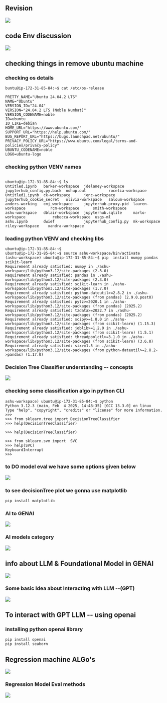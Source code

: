 ## Revision 

<img src="rev1.png">

## code Env discussion 

<img src="rev2.png">

## checking things in remove ubuntu machine 

### checking os details 
```
buntu@ip-172-31-85-84:~$ cat /etc/os-release 

PRETTY_NAME="Ubuntu 24.04.2 LTS"
NAME="Ubuntu"
VERSION_ID="24.04"
VERSION="24.04.2 LTS (Noble Numbat)"
VERSION_CODENAME=noble
ID=ubuntu
ID_LIKE=debian
HOME_URL="https://www.ubuntu.com/"
SUPPORT_URL="https://help.ubuntu.com/"
BUG_REPORT_URL="https://bugs.launchpad.net/ubuntu/"
PRIVACY_POLICY_URL="https://www.ubuntu.com/legal/terms-and-policies/privacy-policy"
UBUNTU_CODENAME=noble
LOGO=ubuntu-logo
```
### checking python VENV names 

```

ubuntu@ip-172-31-85-84:~$ ls
Untitled.ipynb   barker-workspace  jdelaney-workspace    jupyterhub_config.py.back  nohup.out          rocelia-workspace
Untitled1.ipynb  ck-workspace      jenc-workspace        jupyterhub_cookie_secret   olivia-workspace   saloum-workspace
anders-working   cmj_workspace     jupyterhub-proxy.pid  lauren-workspace           rcm-workspace      smith-workspace
ashu-workspace   dblair-workspace  jupyterhub.sqlite     marlo-workspace            rebecca-workspace  usgs-ml
ashu.ipynb       dwief             jupyterhub_config.py  mk-workspace               riley-workspace    xandra-workspace

```
### loading python VENV and checking libs 

```
ubuntu@ip-172-31-85-84:~$ 
ubuntu@ip-172-31-85-84:~$ source ashu-workspace/bin/activate
(ashu-workspace) ubuntu@ip-172-31-85-84:~$ pip  install numpy pandas scikit-learn 
Requirement already satisfied: numpy in ./ashu-workspace/lib/python3.12/site-packages (2.3.0)
Requirement already satisfied: pandas in ./ashu-workspace/lib/python3.12/site-packages (2.3.0)
Requirement already satisfied: scikit-learn in ./ashu-workspace/lib/python3.12/site-packages (1.7.0)
Requirement already satisfied: python-dateutil>=2.8.2 in ./ashu-workspace/lib/python3.12/site-packages (from pandas) (2.9.0.post0)
Requirement already satisfied: pytz>=2020.1 in ./ashu-workspace/lib/python3.12/site-packages (from pandas) (2025.2)
Requirement already satisfied: tzdata>=2022.7 in ./ashu-workspace/lib/python3.12/site-packages (from pandas) (2025.2)
Requirement already satisfied: scipy>=1.8.0 in ./ashu-workspace/lib/python3.12/site-packages (from scikit-learn) (1.15.3)
Requirement already satisfied: joblib>=1.2.0 in ./ashu-workspace/lib/python3.12/site-packages (from scikit-learn) (1.5.1)
Requirement already satisfied: threadpoolctl>=3.1.0 in ./ashu-workspace/lib/python3.12/site-packages (from scikit-learn) (3.6.0)
Requirement already satisfied: six>=1.5 in ./ashu-workspace/lib/python3.12/site-packages (from python-dateutil>=2.8.2->pandas) (1.17.0)

```

### Decision Tree Classifier understanding -- concepts

<img src="dec1.png">

### checking some classification algo in python CLI 

```
ashu-workspace) ubuntu@ip-172-31-85-84:~$ python
Python 3.12.3 (main, Feb  4 2025, 14:48:35) [GCC 13.3.0] on linux
Type "help", "copyright", "credits" or "license" for more information.
>>> 
>>> from sklearn.tree import DecisionTreeClassifier 
>>> help(DecisionTreeClassifier)

>>> help(DecisionTreeClassifier)

>>> from sklearn.svm import  SVC 
>>> help(SVC) 
KeyboardInterrupt
>>> 

```

### to DO model eval we have some options given below 

<img src="eval1.png">

### to see decisionTree plot we gonna use matplotlib 

```
pip install matplotlib 
```

### AI to GENAI 

<img src="genai1.png">

### AI models category 


<img src="genai2.png">

## info about LLM & Foundational Model in GENAI

<img src="genai3.png">

### Some basic Idea about Interacting with LLM --(GPT)

<img src="genai4.png">

## To interact with GPT LLM -- using openai 

### installing python openai library 

```
pip install openai
pip install seaborn 
```


## Regression machine ALGo's

<img src="regr1.png">

### Regression Model Eval methods 

<img src="regr2.png">